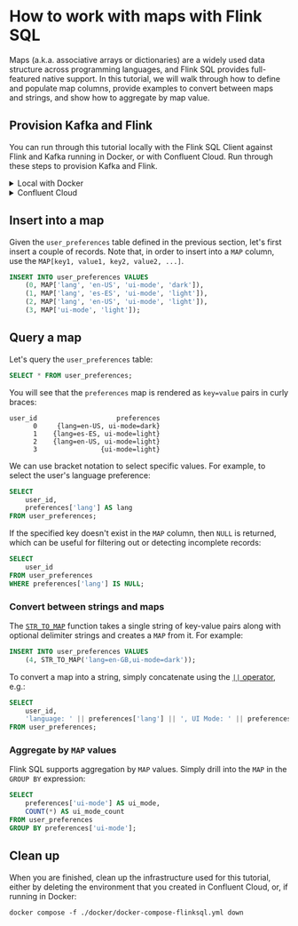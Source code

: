 <!-- title: How to work with maps with Flink SQL -->
<!-- description: In this tutorial, learn how to work with maps with Flink SQL, with step-by-step instructions and supporting code. -->

# How to work with maps with Flink SQL

Maps (a.k.a. associative arrays or dictionaries) are a widely used data structure across programming languages, and Flink SQL provides full-featured native support. In this tutorial, we will walk through how to define and populate map columns, provide examples to convert between maps and strings, and show how to aggregate by map value.

## Provision Kafka and Flink

You can run through this tutorial locally with the Flink SQL Client against Flink and Kafka running in Docker, or with Confluent Cloud. Run through these steps to provision Kafka and Flink.

<details>
  <summary>Local with Docker</summary>

  ### Prerequisites

  * Docker running via [Docker Desktop](https://docs.docker.com/desktop/) or [Docker Engine](https://docs.docker.com/engine/install/)
  * [Docker Compose](https://docs.docker.com/compose/install/). Ensure that the command `docker compose version` succeeds.

  ### Provision Kafka and Flink

  Clone the `confluentinc/tutorials` GitHub repository (if you haven't already) and navigate to the `tutorials` directory:

  ```shell
  git clone git@github.com:confluentinc/tutorials.git
  cd tutorials
  ```

  Start Flink and Kafka:

  ```shell
  docker compose -f ./docker/docker-compose-flinksql.yml up -d
  ```

  Next, open the Flink SQL Client CLI:

  ```shell
  docker exec -it flink-sql-client sql-client.sh
  ```

  Finally, run following SQL statement to create the `user_preferences` table.

  ```sql
  CREATE TABLE user_preferences (
      user_id INT,
      preferences MAP<STRING, STRING>
  ) WITH (
      'connector' = 'kafka',
      'topic' = 'user_preferences',
      'properties.bootstrap.servers' = 'broker:9092',
      'scan.startup.mode' = 'earliest-offset',
      'key.format' = 'raw',
      'key.fields' = 'user_id',
      'value.format' = 'avro-confluent',
      'value.avro-confluent.url' = 'http://schema-registry:8081',
      'value.fields-include' = 'EXCEPT_KEY'
  );
  ```
</details>

<details>
  <summary>Confluent Cloud</summary>

  ### Prerequisites

  * A [Confluent Cloud](https://confluent.cloud/signup) account
  * A Flink compute pool created in Confluent Cloud. Follow [this](https://docs.confluent.io/cloud/current/flink/get-started/quick-start-cloud-console.html) quick start to create one. 

  Note: create all resources in a new Confluent Cloud environment so that clean up is easier

  ### Provision Kafka and Flink

  In the Confluent Cloud Console, navigate to your environment and then click the `Open SQL Workspace` button for the compute pool that you have created. Create a new 

  Select the default catalog (Confluent Cloud environment) and database (Kafka cluster) to use with the dropdowns at the top right.

  Finally, run following SQL statement to create the `user_preferences` table.

  ```sql
  CREATE TABLE user_preferences (
      user_id INT,
      preferences MAP<STRING, STRING>
  );
  ```

</details>

## Insert into a map

Given the `user_preferences` table defined in the previous section, let's first insert a couple of records. Note that, in order to insert into a `MAP` column, use the `MAP[key1, value1, key2, value2, ...]`.

```sql
INSERT INTO user_preferences VALUES
    (0, MAP['lang', 'en-US', 'ui-mode', 'dark']),
    (1, MAP['lang', 'es-ES', 'ui-mode', 'light']),
    (2, MAP['lang', 'en-US', 'ui-mode', 'light']),
    (3, MAP['ui-mode', 'light']);
```

## Query a map

Let's query the `user_preferences` table:

```sql
SELECT * FROM user_preferences;
```

You will see that the `preferences` map is rendered as `key=value` pairs in curly braces:

```plaintext
user_id                    preferences
      0     {lang=en-US, ui-mode=dark}
      1    {lang=es-ES, ui-mode=light}
      2    {lang=en-US, ui-mode=light}
      3                {ui-mode=light}
```

We can use bracket notation to select specific values. For example, to select the user's language preference:

```sql
SELECT
    user_id,
    preferences['lang'] AS lang
FROM user_preferences;
```

If the specified key doesn't exist in the `MAP` column, then `NULL` is returned, which can be useful for filtering out or detecting incomplete records:

```sql
SELECT
    user_id
FROM user_preferences
WHERE preferences['lang'] IS NULL;
```

### Convert between strings and maps

The [`STR_TO_MAP`](https://docs.confluent.io/cloud/current/flink/reference/functions/string-functions.html#flink-sql-str-to-map-function) function takes a single string of key-value pairs along with optional delimiter strings and creates a `MAP` from it. For example:

```sql
INSERT INTO user_preferences VALUES
    (4, STR_TO_MAP('lang=en-GB,ui-mode=dark'));
```

To convert a map into a string, simply concatenate using the [`||` operator](https://docs.confluent.io/cloud/current/flink/reference/functions/string-functions.html#string1-string2), e.g.:

```sql
SELECT
    user_id,
    'language: ' || preferences['lang'] || ', UI Mode: ' || preferences['ui-mode'] AS prefs
FROM user_preferences;
```

### Aggregate by `MAP` values

Flink SQL supports aggregation by `MAP` values. Simply drill into the `MAP` in the `GROUP BY` expression:

```sql
SELECT
    preferences['ui-mode'] AS ui_mode,
    COUNT(*) AS ui_mode_count
FROM user_preferences
GROUP BY preferences['ui-mode'];
```

## Clean up

When you are finished, clean up the infrastructure used for this tutorial, either by deleting the environment that you created in Confluent Cloud, or, if running in Docker:

```shell
docker compose -f ./docker/docker-compose-flinksql.yml down
```
